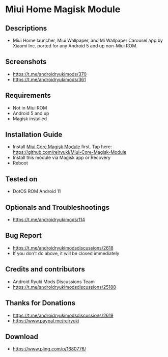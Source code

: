 # Miui Home Magisk Module

## Descriptions
- Miui Home launcher, Miui Wallpaper, and Mi Wallpaper Carousel app by Xiaomi Inc. ported for any Android 5 and up non-Miui ROM.

## Screenshots
- https://t.me/androidryukimods/370
- https://t.me/androidryukimods/361

## Requirements
- Not in Miui ROM
- Android 5 and up
- Magisk installed

## Installation Guide
- Install [Miui Core Magisk Module](https://github.com/reiryuki/Miui-Core-Magisk-Module) first. Tap here: https://github.com/reiryuki/Miui-Core-Magisk-Module
- Install this module via Magisk app or Recovery
- Reboot

## Tested on
- DotOS ROM Android 11

## Optionals and Troubleshootings
- https://t.me/androidryukimods/114

## Bug Report
- https://t.me/androidryukimodsdiscussions/2618
- If you don't do above, it will be closed immediately

## Credits and contributors
- Android Ryuki Mods Discussions Team
- https://t.me/androidryukimodsdiscussions/25188

## Thanks for Donations
- https://t.me/androidryukimodsdiscussions/2619
- https://www.paypal.me/reiryuki

## Download
- https://www.pling.com/p/1680776/
